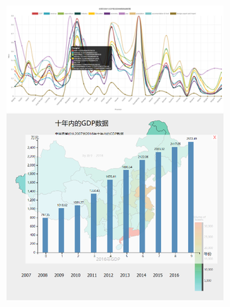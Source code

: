 ![image](https://raw.githubusercontent.com/SpONA/Chinese-GDP-map-using-D3.js/master/time-line%20chart.png)
![image](https://raw.githubusercontent.com/SpONA/Chinese-GDP-map-using-D3.js/master/example-map.png)
